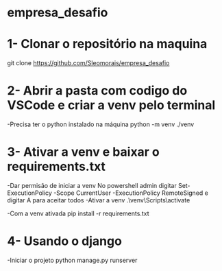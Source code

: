 ﻿
# empresa_desafio
# 1- Clonar o repositório na maquina
git clone https://github.com/Sleomorais/empresa_desafio

# 2- Abrir a pasta com codigo do VSCode e criar a venv pelo terminal

-Precisa ter o python instalado na máquina
python -m venv ./venv

# 3- Ativar a venv e baixar o requirements.txt

-Dar permisão de iniciar a venv
No powershell admin digitar
    Set-ExecutionPolicy -Scope CurrentUser -ExecutionPolicy RemoteSigned
    e digitar A para aceitar todos
-Ativar a venv
.\venv\Scripts\activate

-Com a venv ativada
pip install -r requirements.txt

# 4- Usando o django

-Iniciar o projeto
python manage.py runserver
